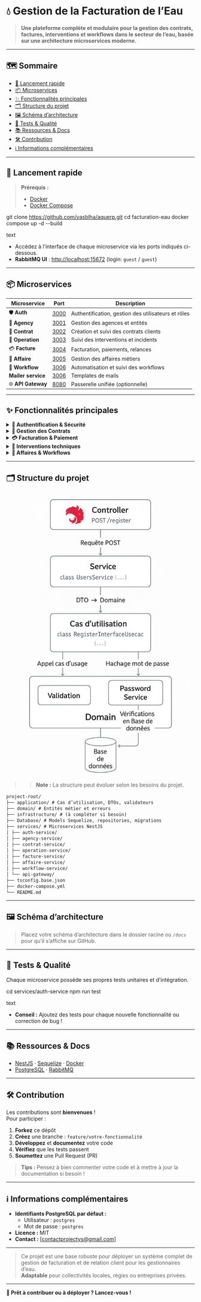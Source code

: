 # 💧 Gestion de la Facturation de l’Eau

> **Une plateforme complète et modulaire pour la gestion des contrats, factures, interventions et workflows dans le secteur de l’eau, basée sur une architecture microservices moderne.**

---

## 🗺️ Sommaire

- [🚀 Lancement rapide](#-lancement-rapide)
- [📦 Microservices](#-microservices)
- [✨ Fonctionnalités principales](#-fonctionnalités-principales)
- [🗂️ Structure du projet](#-structure-du-projet)
- [🖼️ Schéma d’architecture](#-schéma-darchitecture)
- [🧪 Tests & Qualité](#-tests--qualité)
- [📚 Ressources & Docs](#-ressources--docs)
- [🛠️ Contribution](#-contribution)
- [ℹ️ Informations complémentaires](#-informations-complémentaires)

---

## 🚀 Lancement rapide

> **Prérequis :**
> - [Docker](https://www.docker.com/get-started)
> - [Docker Compose](https://docs.docker.com/compose/)

git clone https://github.com/yasblha/aquerp.git
cd facturation-eau
docker compose up -d --build

text

- Accédez à l’interface de chaque microservice via les ports indiqués ci-dessous.
- **RabbitMQ UI** : [http://localhost:15672](http://localhost:15672) (login: `guest` / `guest`)

---

## 📦 Microservices

| Microservice         | Port                          | Description                                         |
|----------------------|-------------------------------|-----------------------------------------------------|
| 🛡️ **Auth**         | [3000](http://localhost:3001) | Authentification, gestion des utilisateurs et rôles |
| 🏢 **Agency**        | [3001](http://localhost:3002) | Gestion des agences et entités                      |
| 📄 **Contrat**       | [3002](http://localhost:3003) | Création et suivi des contrats clients              |
| 🔧 **Operation**     | [3003](http://localhost:3004) | Suivi des interventions et incidents                |
| 💳 **Facture**       | [3004](http://localhost:3005) | Facturation, paiements, relances                    |
| 📁 **Affaire**       | [3005](http://localhost:3006) | Gestion des affaires métiers                        |
| 🔄 **Workflow**      | [3006](http://localhost:3007) | Automatisation et suivi des workflows               |
| **Mailer service**   | [3006](http://localhost:3008) | Templates de mails                                  |
| 🌐 **API Gateway**   | [8080](http://localhost:3000) | Passerelle unifiée (optionnelle)                    |


---

## ✨ Fonctionnalités principales

<details>
<summary><strong>🔐 Authentification & Sécurité</strong></summary>

- Authentification JWT, MFA, gestion avancée des rôles (ADMIN, TECH, AGENT)
- Conformité RGPD : consentements, anonymisation, droit à l’oubli
- Journalisation des actions utilisateurs
</details>

<details>
<summary><strong>📑 Gestion des Contrats</strong></summary>

- Contrats résidentiels, professionnels, collectifs
- Cosignataires (colocation, copropriété)
- Tarification dynamique et personnalisable
- Cycle de vie complet : création, modification, suspension, résiliation
</details>

<details>
<summary><strong>💳 Facturation & Paiement</strong></summary>

- Facturation périodique ou manuelle
- Multi-services : eau potable, assainissement, etc.
- Paiements SEPA, carte bancaire, mobile
- Relances automatiques, échéanciers, gestion des impayés
</details>

<details>
<summary><strong>🔧 Interventions techniques</strong></summary>

- Planification et suivi des interventions
- Gestion des incidents, urgences, fuites
- Intégration IoT (relevés automatiques, alertes)
</details>

<details>
<summary><strong>📁 Affaires & Workflows</strong></summary>

- Création automatique d’affaires métier (relances, maintenance)
- Visualisation de l’avancement par étapes
- Blocage/déblocage d’étapes, gestion des dépendances
</details>

---

## 🗂️ Structure du projet

![screenshot](schema-exemple.png)

> > **Note :** La structure peut évoluer selon les besoins du projet.

```
project-root/
├── application/ # Cas d’utilisation, DTOs, validateurs
├── domain/ # Entités métier et erreurs
├── infrastructure/ # (à compléter si besoin)
├── Database/ # Models Sequelize, repositories, migrations
├── services/ # Microservices NestJS
│ ├── auth-service/
│ ├── agency-service/
│ ├── contrat-service/
│ ├── operation-service/
│ ├── facture-service/
│ ├── affaire-service/
│ ├── workflow-service/
│ └── api-gateway/
├── tsconfig.base.json
├── docker-compose.yml
└── README.md
```

---

## 🖼️ Schéma d’architecture

> Placez votre schéma d’architecture dans le dossier racine ou `/docs` pour qu’il s’affiche sur GitHub.

---

## 🧪 Tests & Qualité

Chaque microservice possède ses propres tests unitaires et d’intégration.

cd services/auth-service
npm run test

text

- **Conseil :** Ajoutez des tests pour chaque nouvelle fonctionnalité ou correction de bug !

---

## 📚 Ressources & Docs

- [NestJS](https://docs.nestjs.com/) &middot; [Sequelize](https://sequelize.org/) &middot; [Docker](https://docs.docker.com/)
- [PostgreSQL](https://www.postgresql.org/docs/) &middot; [RabbitMQ](https://www.rabbitmq.com/documentation.html)

---

## 🛠️ Contribution

Les contributions sont **bienvenues** !  
Pour participer :

1. **Forkez** ce dépôt
2. **Créez** une branche : `feature/votre-fonctionnalité`
3. **Développez** et **documentez** votre code
4. **Vérifiez** que les tests passent
5. **Soumettez** une Pull Request (PR)

> **Tips :** Pensez à bien commenter votre code et à mettre à jour la documentation si besoin !

---

## ℹ️ Informations complémentaires

- **Identifiants PostgreSQL par défaut :**
  - Utilisateur : `postgres`
  - Mot de passe : `postgres`
- **Licence :** MIT
- **Contact :** [contactprojectys@gmail.com]

---

> Ce projet est une base robuste pour déployer un système complet de gestion de facturation et de relation client pour les gestionnaires d’eau.  
> **Adaptable** pour collectivités locales, régies ou entreprises privées.

---

**🚀 Prêt à contribuer ou à déployer ? Lancez-vous !**
